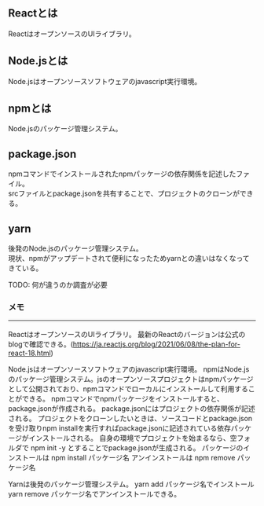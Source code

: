 ## Reactとは
ReactはオープンソースのUIライブラリ。

## Node.jsとは
Node.jsはオープンソースソフトウェアのjavascript実行環境。

## npmとは
Node.jsのパッケージ管理システム。

## package.json
npmコマンドでインストールされたnpmパッケージの依存関係を記述したファイル。  
srcファイルとpackage.jsonを共有することで、プロジェクトのクローンができる。

## yarn
後発のNode.jsのパッケージ管理システム。  
現状、npmがアップデートされて便利になったためyarnとの違いはなくなってきている。

TODO: 何が違うのか調査が必要  

### メモ<hr/>
ReactはオープンソースのUIライブラリ。
最新のReactのバージョンは公式のblogで確認できる。(https://ja.reactjs.org/blog/2021/06/08/the-plan-for-react-18.html)

Node.jsはオープンソースソフトウェアのjavascript実行環境。
npmはNode.jsのパッケージ管理システム。jsのオープンソースプロジェクトはnpmパッケージとして公開されており、npmコマンドでローカルにインストールして利用することができる。
npmコマンドでnpmパッケージをインストールすると、package.jsonが作成される。
package.jsonにはプロジェクトの依存関係が記述される。
プロジェクトをクローンしたいときは、ソースコードとpackage.jsonを受け取りnpm installを実行すればpackage.jsonに記述されている依存パッケージがインストールされる。
自身の環境でプロジェクトを始まるなら、空フォルダで npm init -y とすることでpackage.jsonが生成される。
パッケージのインストールは npm install パッケージ名
アンインストールは npm remove パッケージ名

Yarnは後発のパッケージ管理システム。
yarn add パッケージ名でインストール
yarn remove パッケージ名でアンインストールできる。
